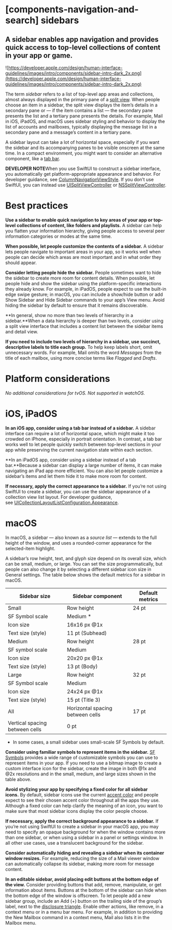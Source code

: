 # **[components-navigation-and-search] sidebars**

## A sidebar enables app navigation and provides quick access to top-level collections of content in your app or game.

![https://developer.apple.com/design/human-interface-guidelines/images/intro/components/sidebar-intro-dark_2x.png](https://developer.apple.com/design/human-interface-guidelines/images/intro/components/sidebar-intro-dark_2x.png)

The term *sidebar* refers to a list of top-level app areas and collections, almost always displayed in the primary pane of a [split view](https://developer.apple.com/design/human-interface-guidelines/components/layout-and-organization/split-views). When people choose an item in a sidebar, the split view displays the item’s details in a secondary pane or — if the item contains a list — the secondary pane presents the list and a tertiary pane presents the details. For example, Mail in iOS, iPadOS, and macOS uses sidebar styling and behavior to display the list of accounts and mailboxes, typically displaying the message list in a secondary pane and a message’s content in a tertiary pane.

A sidebar layout can take a lot of horizontal space, especially if you want the sidebar and its accompanying panes to be visible onscreen at the same time. In a compact environment, you might want to consider an alternative component, like a [tab bar](https://developer.apple.com/design/human-interface-guidelines/components/navigation-and-search/tab-bars).

**DEVELOPER NOTE**When you use SwiftUI to construct a sidebar interface, you automatically get platform-appropriate appearance and behavior. For developer guidance, see [ColumnNavigationViewStyle](https://developer.apple.com/documentation/swiftui/columnnavigationviewstyle). If you don’t use SwiftUI, you can instead use [UISplitViewController](https://developer.apple.com/documentation/uikit/uisplitviewcontroller/) or [NSSplitViewController](https://developer.apple.com/documentation/appkit/nssplitviewcontroller/).

# **Best practices**

**Use a sidebar to enable quick navigation to key areas of your app or top-level collections of content, like folders and playlists.** A sidebar can help you flatten your information hierarchy, giving people access to several peer information categories or modes at the same time.

**When possible, let people customize the contents of a sidebar.** A sidebar lets people navigate to important areas in your app, so it works well when people can decide which areas are most important and in what order they should appear.

**Consider letting people hide the sidebar.** People sometimes want to hide the sidebar to create more room for content details. When possible, let people hide and show the sidebar using the platform-specific interactions they already know. For example, in iPadOS, people expect to use the built-in edge swipe gesture; in macOS, you can include a show/hide button or add Show Sidebar and Hide Sidebar commands to your app’s View menu. Avoid hiding the sidebar by default to ensure that it remains discoverable.

**In general, show no more than two levels of hierarchy in a sidebar.**When a data hierarchy is deeper than two levels, consider using a split view interface that includes a content list between the sidebar items and detail view.

**If you need to include two levels of hierarchy in a sidebar, use succinct, descriptive labels to title each group.** To help keep labels short, omit unnecessary words. For example, Mail omits the word *Messages* from the title of each mailbox, using more concise terms like *Flagged* and *Drafts*.

# **Platform considerations**

*No additional considerations for tvOS. Not supported in watchOS.*

# **iOS, iPadOS**

**In an iOS app, consider using a tab bar instead of a sidebar.** A sidebar interface can require a lot of horizontal space, which might make it too crowded on iPhone, especially in portrait orientation. In contrast, a tab bar works well to let people quickly switch between top-level sections in your app while preserving the current navigation state within each section.

**In an iPadOS app, consider using a sidebar instead of a tab bar.**Because a sidebar can display a large number of items, it can make navigating an iPad app more efficient. You can also let people customize a sidebar’s items and let them hide it to make more room for content.

**If necessary, apply the correct appearance to a sidebar.** If you’re not using SwiftUI to create a sidebar, you can use the sidebar appearance of a collection view list layout. For developer guidance, see [UICollectionLayoutListConfiguration.Appearance](https://developer.apple.com/documentation/uikit/uicollectionlayoutlistconfiguration/appearance).

# **macOS**

In macOS, a sidebar — also known as a *source list* — extends to the full height of the window, and uses a rounded-corner appearance for the selected-item highlight.

A sidebar’s row height, text, and glyph size depend on its overall size, which can be small, medium, or large. You can set the size programmatically, but people can also change it by selecting a different sidebar icon size in General settings. The table below shows the default metrics for a sidebar in macOS.

| Sidebar size | Sidebar component | Default metrics |
| --- | --- | --- |
| Small | Row height | 24 pt |
| SF Symbol scale | Medium * |  |
| Icon size | 16x16 px @1x |  |
| Text size (style) | 11 pt (Subhead) |  |
| Medium | Row height | 28 pt |
| SF symbol scale | Medium |  |
| Icon size | 20x20 px @1x |  |
| Text size (style) | 13 pt (Body) |  |
| Large | Row height | 32 pt |
| SF Symbol scale | Medium |  |
| Icon size | 24x24 px @1x |  |
| Text size (style) | 15 pt (Title 3) |  |
| All | Horizontal spacing between cells | 17 pt |
| Vertical spacing between cells | 0 pt |  |
- In some cases, a small sidebar uses small-scale SF Symbols by default.

**Consider using familiar symbols to represent items in the sidebar.** [SF Symbols](https://developer.apple.com/design/human-interface-guidelines/sf-symbols/overview/) provides a wide range of customizable symbols you can use to represent items in your app. If you need to use a bitmap image to create a custom interface icon for the sidebar, create the image in both @1x and @2x resolutions and in the small, medium, and large sizes shown in the table above.

**Avoid stylizing your app by specifying a fixed color for all sidebar icons.** By default, sidebar icons use the current [accent color](https://developer.apple.com/design/human-interface-guidelines/foundations/color/#app-accent-colors) and people expect to see their chosen accent color throughout all the apps they use. Although a fixed color can help clarify the meaning of an icon, you want to make sure that most sidebar icons display the color people choose.

**If necessary, apply the correct background appearance to a sidebar.** If you’re not using SwiftUI to create a sidebar in your macOS app, you may need to specify an opaque background for when the window contains more than one sidebar, or when using a sidebar in a panel or settings window. In all other use cases, use a translucent background for the sidebar.

**Consider automatically hiding and revealing a sidebar when its container window resizes.** For example, reducing the size of a Mail viewer window can automatically collapse its sidebar, making more room for message content.

**In an editable sidebar, avoid placing edit buttons at the bottom edge of the view.** Consider providing buttons that add, remove, manipulate, or get information about items. Buttons at the bottom of the sidebar can hide when the bottom edge of the window is offscreen. To let people add a new sidebar group, include an Add (+) button on the trailing side of the group’s label, next to the [disclosure triangle](https://developer.apple.com/design/human-interface-guidelines/components/layout-and-organization/disclosure-controls/#disclosure-triangles). Enable other actions, like remove, in a context menu or in a menu bar menu. For example, in addition to providing the New Mailbox command in a context menu, Mail also lists it in the Mailbox menu.